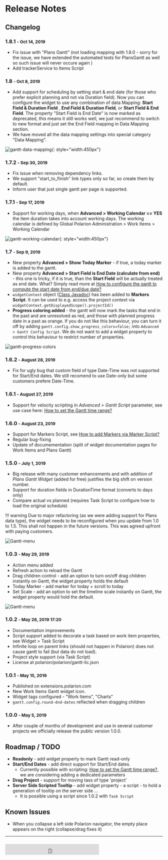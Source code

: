 # Release Notes 
## Changelog


### 1.8.1 <small>- Oct 14, 2019 </small>
* Fix issue with "Plans Gantt" (not loading mapping with 1.8.0 - sorry for the issue, we have extended the automated tests for PlansGantt as well so such issue will never occure again )
* Add trackerService to Items Script 


### 1.8 <small>- Oct 8, 2019 </small>
* Add support for scheduling by setting start & end date (for those who prefer explicit planning and not via Duration field). Now you can configure the widget to use any combination of data Mapping: **Start Field & Duration Field** , **End Field & Duration Field**, or **Start Field & End Field**.  The property "Start Field is End Date" is now marked as deprecated, this means it still works well, we just recommend to switch to new format and just set the End Field mapping in Data Mapping section.
* We have moved all the data mapping settings into special category "Data Mapping".
 
![gantt-data-mapping](img/gantt-data-mapping.png){: style="width:450px"}
 

### 1.7.2 <small>- Sep 30, 2019 </small>
* Fix issue when removing dependency links.
* We support "start_to_finish" link types only so far, so create them by default.
* Inform user that just single gantt per page is supported.

### 1.7.1 <small>- Sep 17, 2019 </small>
* Support for working days, when **Advanced > Working Calendar == YES** the item duration takes into account working days. The working calendar is defined by Global Polarion Administration > Work Items > Working Calendar

![gantt-working-calendar](img/gantt-working-calendar.gif){: style="width:450px"}


### 1.7 <small>- Sep 9, 2019 </small>
* New property **Advanced > Show Today Marker** - if true, a today marker is added to the gantt.
* New property **Advanced > Start Field is End Date (calculate from end)** - this one is tricky, if it is true, than the **Start Field** will be actually treated as end date. What? Simply read more at [How to configure the gantt to compute the start date from end/due date?]()
* `widgetContext` object ([Class Javadoc](https://almdemo.polarion.com/polarion/sdk/doc/javadoc-rendering/com/polarion/alm/shared/api/model/rp/widget/RichPageWidgetRenderingContext.html)) has been added to **Markers Script**. It can be used to e.g. access the project context via `widgetContext.getDisplayedScope().projectId()`
* **Progress coloring added** - the gantt will now mark the tasks that end in the past and are unresolved as red, and those with planned progress date in a past as orange. If you do not like this behaviour, you can turn it off by adding `gantt.config.show_progress_colors=false;` into `Advanced > Gantt Config Script`. We do not want to add a widget property to control this behaviour to restrict number of properties.

![gantt-progress-colors](img/gantt-progress-colors.png)


### 1.6.2 <small>- August 28, 2019 </small>
* Fix for ugly bug that custom field of type Date-Time was not supported for Start/End dates. We still recomend to use Date-only but some customers prefere Date-Time.

### 1.6.1 <small>- August 27, 2019 </small>

* Support for velocity scripting in *Advanced > Gantt Script* parameter, see use case here: [How to set the Gantt time range?](https://nextedy.freshdesk.com/support/solutions/articles/48000063422-how-to-set-the-gantt-time-range-)

### 1.6.0 <small>- August 23, 2019 </small>

* Support for Markers Script, see [How to add Markers via Marker Script?](https://nextedy.freshdesk.com/solution/articles/48000862790-how-to-add-markers-via-marker-script)
* Regular bug-fixing
* Update of documementation (split of widget documentation pages for Work Items and Plans Gantt)


### 1.5.0 <small>- July 1, 2019</small>

* Big release with many customer enhancements and with addition of *Plans Gantt Widget* (added for free) justifies the big shift on version number.
* Support for duration fields in DurationTime format (converts to days only)
* Compare actual vs planned (requires Task Script to configure how to load the original schedule)

!!! warning
    Due to major refactoring (as we were adding support for Plans data type), the widget needs to be reconfigured when you update from 1.0 to 1.5. This shall not happen in the future versions. This was agreed upfront with paying customers.
    

![Gantt-menu](img/gantt-versioning.gif)


### 1.0.3 <small>- May 29, 2019</small>
* Action menu added
* Refresh action to reload the Gantt
* Drag children control - add an option to turn on/off drag children instantly on Gantt, the widget property  holds the default
* Today Marker - add marker for today + scroll to today
* Set Scale - add an option to set the timeline scale instantly on Gantt, the widget property would hold the default.

![Gantt-menu](img/gantt-menu.png)


### 1.0.2 <small>- May 28, 2019 17:20</small>
* Documentation improvements
* Script support added to decorate a task based on work item properties, see Widget > Task Script
* Infinite loop on parent links (should not happen in Polarion) does not cause gantt to fail (but data do not load).
* Project style support (via Task Script)
* License at polarion/polarion/gantt-lic.json


### 1.0.1 <small>- May 15, 2019</small>

* Published on extensions.polarion.com
* New Work Items Gantt widget icon.
* Widget tags configured -  "Work Items", "Charts" 
* `gantt.config.round-dnd-dates`  reflected when dragging children
    
### 1.0.0 <small>- May 5, 2019</small>
*  After couple of months of development and use in several customer projects we officially release the public version 1.0.0.

## Roadmap / TODO
	

* **Readonly** - add widget property to mark Gantt read-only
* **Start/End Dates** - add direct support for Start/End dates. 
	* Currently possible with scripting: [How to set the Gantt time range?](https://nextedy.freshdesk.com/support/solutions/articles/48000063422-how-to-set-the-gantt-time-range-), we are considering adding a dedicated parameters
* **Drag Project** - support for moving tass of type 'project'
* **Server Side Scripted Tooltip** - add widget property - a script - to hold a generation of tooltip on the server side ...
	* It is possible using a script since 1.0.2 with `Task Script`

## Known Issues
* When you collapse a left side Polarion navigator, the empty place appears on the right (collapse/drag fixes it)


<hr>
<iframe src="https://gantt.nextedy.com/download/bnum.txt" height=35 style="padding-top:10px;border:0px solid white;"> </iframe>


